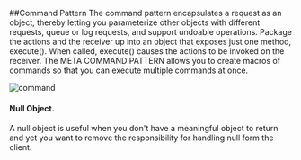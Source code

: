 ##Command Pattern
The command pattern encapsulates a request as an object, thereby letting you parameterize other objects with different requests, queue or log requests, and support undoable operations.
Package the actions and the receiver up into an object that exposes just one method, execute(). When called, execute() causes the actions to be invoked on the receiver. 
The META COMMAND PATTERN allows you to create macros of commands so that you can execute multiple commands at once.

![command](https://cloud.githubusercontent.com/assets/13823751/16877284/fef40072-4a6c-11e6-851b-ddb645c06516.png)

#### Null Object.
A null object is useful when you don't have a meaningful object to return and yet you want to remove the responsibility for handling null form the client.

